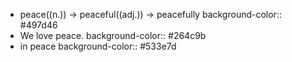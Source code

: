 - peace((n.)) -> peaceful((adj.)) -> peacefully
  background-color:: #497d46
- We love peace.
  background-color:: #264c9b
- in peace
  background-color:: #533e7d